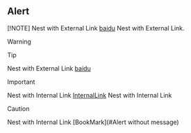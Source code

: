 ## Alert

[!NOTE] 
Nest with External Link [baidu](http://www.baidu.com/) Nest with External Link. 

> [!WARNING] 

>[!TIP] 
> Nest with External Link  [baidu](http://www.baidu.com/)

>[!IMPORTANT] 
>Nest with Internal Link [InternalLink](Link.md) Nest with Internal Link 

> [!CAUTION] 
> Nest with Internal Link [BookMark](#Alert without message)  
